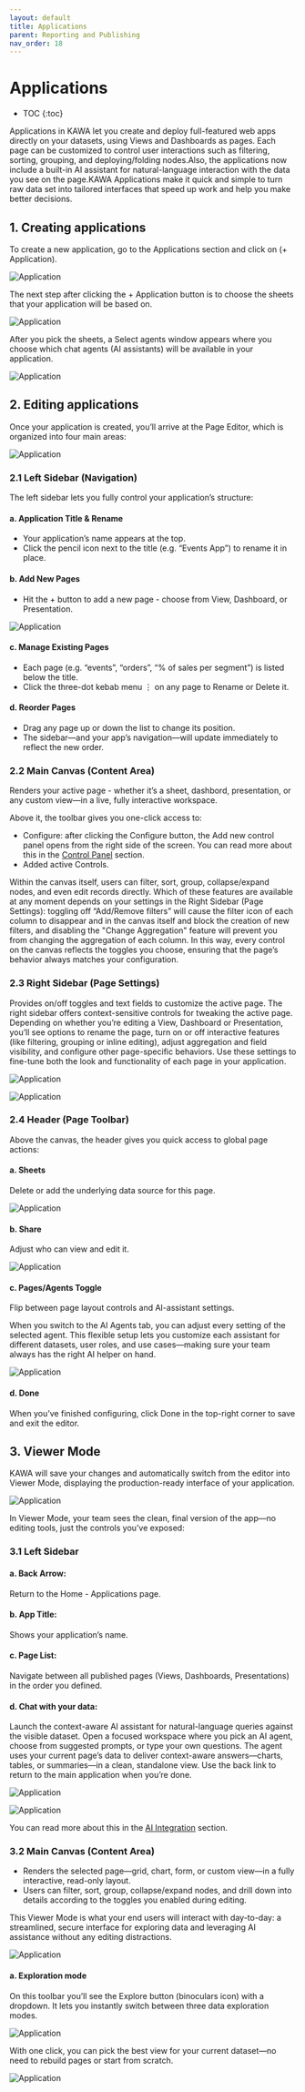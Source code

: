 ```yaml
---
layout: default
title: Applications
parent: Reporting and Publishing
nav_order: 18
---
```


# Applications

* TOC
{:toc}

Applications in KAWA let you create and deploy full-featured web apps directly on your datasets, using Views and Dashboards as pages. Each page can be customized to control user interactions such as filtering, sorting, grouping, and deploying/folding nodes.Also, the applications now include a built-in AI assistant for natural-language interaction with the data you see on the page.KAWA Applications make it quick and simple to turn raw data set into tailored interfaces that speed up work and help you make better decisions.

## 1. Creating applications

To create a new application, go to the Applications section and click on (+ Application).

![Application](./readme-assets/application1.png)

The next step after clicking the + Application button is to choose the sheets that your application will be based on.

![Application](./readme-assets/application2.png)

After you pick the sheets, a Select agents window appears where you choose which chat agents (AI assistants) will be available in your application.

![Application](./readme-assets/application3.png)

## 2. Editing applications

Once your application is created, you’ll arrive at the Page Editor, which is organized into four main areas:

![Application](./readme-assets/application4.png)

### 2.1 Left Sidebar (Navigation)

The left sidebar lets you fully control your application’s structure:

#### a. Application Title & Rename

- Your application’s name appears at the top.
- Click the pencil icon next to the title (e.g. “Events App”) to rename it in place.

#### b. Add New Pages

- Hit the + button to add a new page - choose from View, Dashboard, or Presentation.

![Application](./readme-assets/application5.png)

#### c. Manage Existing Pages

- Each page (e.g. “events”, “orders”, “% of sales per segment”) is listed below the title.
- Click the three-dot kebab menu ⋮ on any page to Rename or Delete it.

#### d. Reorder Pages

- Drag any page up or down the list to change its position.
- The sidebar—and your app’s navigation—will update immediately to reflect the new order.

### 2.2 Main Canvas (Content Area)

Renders your active page - whether it’s a sheet, dashbord, presentation, or any custom view—in a live, fully interactive workspace. 

Above it, the toolbar gives you one-click access to:

- Configure: after clicking the Configure button, the Add new control panel opens from the right side of the screen. You can read more about this in the [Control Panel](02_01_control_panel.md) section.
- Added active Controls.

Within the canvas itself, users can filter, sort, group, collapse/expand nodes, and even edit records directly. Which of these features are available at any moment depends on your settings in the Right Sidebar (Page Settings): toggling off “Add/Remove filters” will cause the filter icon of each column to disappear and in the canvas itself and block the creation of new filters, and disabling the "Change Aggregation" feature will prevent you from changing the aggregation of each column. In this way, every control on the canvas reflects the toggles you choose, ensuring that the page’s behavior always matches your configuration.

### 2.3 Right Sidebar (Page Settings)

Provides on/off toggles and text fields to customize the active page. The right sidebar offers context-sensitive controls for tweaking the active page. Depending on whether you’re editing a View, Dashboard or Presentation, you’ll see options to rename the page, turn on or off interactive features (like filtering, grouping or inline editing), adjust aggregation and field visibility, and configure other page-specific behaviors. Use these settings to fine-tune both the look and functionality of each page in your application.

![Application](./readme-assets/application6.png)

![Application](./readme-assets/application7.png)

### 2.4 Header (Page Toolbar)

Above the canvas, the header gives you quick access to global page actions:

#### a. Sheets

Delete or add the underlying data source for this page.

![Application](./readme-assets/application8.png)

#### b. Share

Adjust who can view and edit it.

![Application](./readme-assets/application9.png)

#### c. Pages/Agents Toggle

Flip between page layout controls and AI-assistant settings.

When you switch to the AI Agents tab, you can adjust every setting of the selected agent. This flexible setup lets you customize each assistant for different datasets, user roles, and use cases—making sure your team always has the right AI helper on hand.

![Application](./readme-assets/application10.png)

#### d. Done

When you’ve finished configuring, click Done in the top-right corner to save and exit the editor.  

## 3. Viewer Mode

KAWA will save your changes and automatically switch from the editor into Viewer Mode, displaying the production-ready interface of your application.

![Application](./readme-assets/application11.png)

In Viewer Mode, your team sees the clean, final version of the app—no editing tools, just the controls you’ve exposed:

### 3.1 Left Sidebar

#### a. Back Arrow: 

Return to the Home - Applications page.

#### b. App Title: 

Shows your application’s name.

#### c. Page List: 

Navigate between all published pages (Views, Dashboards, Presentations) in the order you defined.

#### d. Chat with your data: 

Launch the context-aware AI assistant for natural-language queries against the visible dataset. Open a focused workspace where you pick an AI agent, choose from suggested prompts, or type your own questions. The agent uses your current page’s data to deliver context-aware answers—charts, tables, or summaries—in a clean, standalone view. Use the back link to return to the main application when you’re done.

![Application](./readme-assets/application12.png)

![Application](./readme-assets/application13.png)

You can read more about this in the [AI Integration](06_00_ai_integration.md) section.

### 3.2 Main Canvas (Content Area)

- Renders the selected page—grid, chart, form, or custom view—in a fully interactive, read-only layout.
- Users can filter, sort, group, collapse/expand nodes, and drill down into details according to the toggles you enabled during editing.

This Viewer Mode is what your end users will interact with day-to-day: a streamlined, secure interface for exploring data and leveraging AI assistance without any editing distractions.

![Application](./readme-assets/application14.png)

#### a. Exploration mode

On this toolbar you’ll see the Explore button (binoculars icon) with a dropdown. It lets you instantly switch between three data exploration modes. 

![Application](./readme-assets/application15.png)

With one click, you can pick the best view for your current dataset—no need to rebuild pages or start from scratch.

![Application](./readme-assets/application16.png)